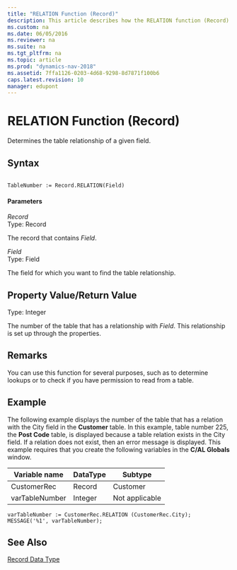 ```yaml
---
title: "RELATION Function (Record)"
description: This article describes how the RELATION function (Record) determines the table relationship of a given field.
ms.custom: na
ms.date: 06/05/2016
ms.reviewer: na
ms.suite: na
ms.tgt_pltfrm: na
ms.topic: article
ms.prod: "dynamics-nav-2018"
ms.assetid: 7ffa1126-0203-4d68-9298-8d7871f100b6
caps.latest.revision: 10
manager: edupont
---
```

# RELATION Function (Record)
Determines the table relationship of a given field.  
  
## Syntax  
  
```  
  
TableNumber := Record.RELATION(Field)  
```  
  
#### Parameters  
 *Record*  
 Type: Record  
  
 The record that contains *Field*.  
  
 *Field*  
 Type: Field  
  
 The field for which you want to find the table relationship.  
  
## Property Value/Return Value  
 Type: Integer  
  
 The number of the table that has a relationship with *Field*. This relationship is set up through the properties.  
  
## Remarks  
 You can use this function for several purposes, such as to determine lookups or to check if you have permission to read from a table.  
  
## Example  
 The following example displays the number of the table that has a relation with the City field in the **Customer** table. In this example, table number 225, the **Post Code** table, is displayed because a table relation exists in the City field. If a relation does not exist, then an error message is displayed. This example requires that you create the following variables in the **C/AL Globals** window.  
  
|Variable name|DataType|Subtype|  
|-------------------|--------------|-------------|  
|CustomerRec|Record|Customer|  
|varTableNumber|Integer|Not applicable|  
  
```  
varTableNumber := CustomerRec.RELATION (CustomerRec.City);  
MESSAGE('%1', varTableNumber);  
```  
  
## See Also  
 [Record Data Type](Record-Data-Type.md)
